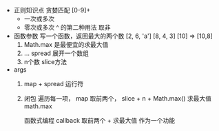 - 正则知识点
    贪婪匹配 [0-9]+
    + 一次或多次
    * 零次或多次
    ^ 的第二种用法 取非
- 函数参数
    写一个函数，返回最大的两个数
    [2, 6, 'a'] [8, 4, 3] [10]
    => [10,8]
    1. Math.max 是最便宜的求最大值
    2. ... spread 展开一个数组
    3. n个数  slice方法
- args
    1. map + spread 运行符
    2. 闭包
        遍历每一项， map
        取前两个，  slice + n + Math.max()
        求最大值  math.max

        函数式编程
        callback 取前两个 + 求最大值 作为一个功能